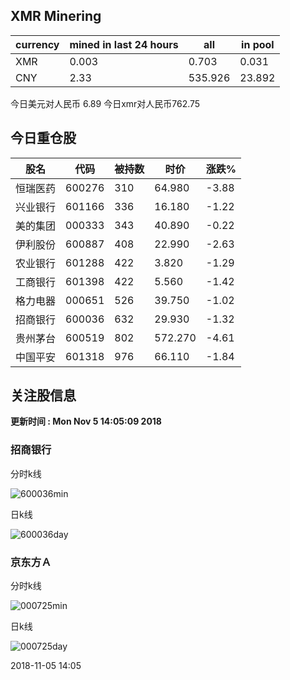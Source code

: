 ## XMR Minering

|currency|mined in last 24 hours|all|in pool|
|---|---|---|---|
|XMR|0.003|0.703|0.031|
|CNY|2.33|535.926|23.892|

今日美元对人民币 6.89	今日xmr对人民币762.75


## 今日重仓股 

|股名|代码|被持数|时价|涨跌%|
|---|---|---|---|---|
|恒瑞医药|600276|310|64.980|-3.88|
|兴业银行|601166|336|16.180|-1.22|
|美的集团|000333|343|40.890|-0.22|
|伊利股份|600887|408|22.990|-2.63|
|农业银行|601288|422|3.820|-1.29|
|工商银行|601398|422|5.560|-1.42|
|格力电器|000651|526|39.750|-1.02|
|招商银行|600036|632|29.930|-1.32|
|贵州茅台|600519|802|572.270|-4.61|
|中国平安|601318|976|66.110|-1.84|

## 关注股信息
**更新时间 : Mon Nov  5 14:05:09 2018**
### 招商银行 
分时k线

![600036min](http://image.sinajs.cn/newchart/min/n/sh600036.gif)

日k线

![600036day](http://image.sinajs.cn/newchart/daily/n/sh600036.gif)

### 京东方Ａ 
分时k线

![000725min](http://image.sinajs.cn/newchart/min/n/sz000725.gif)

日k线

![000725day](http://image.sinajs.cn/newchart/daily/n/sz000725.gif)

2018-11-05 14:05